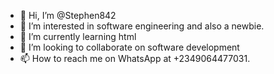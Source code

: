 - 👋 Hi, I’m @Stephen842
- 👀 I’m interested in software engineering and also a newbie.
- 🌱 I’m currently learning html
- 💞️ I’m looking to collaborate on software development
- 📫 How to reach me on WhatsApp at +2349064477031.

<!---
Stephen842/Stephen842 is a ✨ special ✨ repository because its `README.md` (this file) appears on your GitHub profile.
You can click the Preview link to take a look at your changes.
--->
